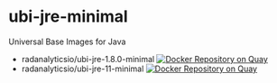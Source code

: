 # ubi-jre-minimal
Universal Base Images for Java

* radanalyticsio/ubi-jre-1.8.0-minimal [![Docker Repository on Quay](https://quay.io/repository/jkremser/ubi-jre-11-minimal/status "Docker Repository on Quay")](https://quay.io/repository/jkremser/ubi-jre-11-minimal)
* radanalyticsio/ubi-jre-11-minimal [![Docker Repository on Quay](https://quay.io/repository/radanalyticsio/ubi-jre-11-minimal/status "Docker Repository on Quay")](https://quay.io/repository/radanalyticsio/ubi-jre-11-minimal)
